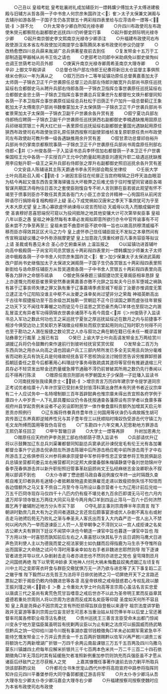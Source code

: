 <!-- { "loadSidebar": true } -->
　　○己丑以  皇祖考妣  皇考妣襄祔礼成加辅臣刘一燝韩爌少傅加太子太傅进建极殿与旧辅方从哲各荫一子中书舍人何宗彦朱国祚沈＜氵隺＞太子太保兼文渊阁与去辅孙如游各荫一子国子生仍各赏银五十两彩叚四表里给与应淂诰命一燝等＜锍-釒＞辞不允
　　○升太常寺少卿白所知光禄寺卿
　　○升四川布政使司左布政使朱爕元都察院右副都御史巡抚四川仍听便宜行事
　　○起升御史顾际明光禄寺少卿
　　○起升南京御史李文熙南京光禄寺少卿添注
　　○升福建布政使司右布政使游汉龙本省左布政使加河南提学佥事陈腾凤本省布政使司参议仍提学
　　○改杨愈懋四川总兵薛来胤湖广总兵俱著星夜前去到任
　　○复发帑金十五万于工部制造盔甲器械从尚书王佐之请也
　　○吏部考功司郎中米助病免以御史侯恂纠也调王世荫考功司员外郎
　　○庚寅升南京光禄寺卿周希圣南京大理寺卿
　　○辛卯  上御文华殿讲读
　　○总督仓场户部左侍郎王纪奏将新旧太仓监督主事俱照禄米仓例以一年为满从之
　　○叙万历四十二等年延镇功原任总督黄嘉善加太子太师荫一子锦衣卫正千户世袭原任总督三边兵部左侍郎刘敏宽升兵部尚书原任巡抚延绥右佥都御史马从聘升兵部右侍郎各荫一子锦衣卫指挥佥事世袭原任巡抚延绥右佥都御史金忠士荫一子锦衣卫指挥佥事世袭总兵官秉忠升左都督杜文焕升都督同知各荫一子本卫指挥佥事世袭原任延绥总兵杜松于旧荫正千户加升一级总督蓟辽王象乾加太子太傅南京户部尚书魏餋蒙加太子太保俱荫一子锦衣卫正千户世袭兵部尚书崔景荣加太子太保荫一子锦衣卫副千户世袭余各升赏有差
　　○叙宁夏功兵部左侍郎杨应聘荫一子锦衣卫副千户世袭原任巡抚狭西右副都御史李楠遇缺推用固原总兵祁继祖赏银三十两大红纻丝一表里原任巡抚延绥右副都御史董国光遇缺起用原任狭西布政使司右布政使张崇礼原任狭西按察司副使郭维桢准复原职原任贵州布政使司左布政使赵可教升俸一级各遇缺推用余升赏有差
　　○叙甘肃功总督祁伯裕升兵部尚书仍掌南京都察院事荫一子锦衣卫正千户世袭原任兵部尚书周盘原任刑部右侍郎＜并刂＞州俊各荫一子入监读书总兵李怀信加右都督荫一子本卫正千户世袭柴国柱王允中各荫一子实授百户王允中仍酌量起用道臣刘遵宪升职二级遇巡抚缺推用李应魁升职一级王之采升兵部右侍郎张之厚升右副都御史照旧巡抚余各升赏有差
　　○文安县人陈辅诬其主陈天爵通书李永芳刑部会鞫反坐律绞
　　○壬辰大学士叶向高赴召入阁＜锍-釒＞谢因言臣往在纶扉正当宫府暌隔之日呼天洫血眼泪为枯今再起又值东西告变薄海驿骚当大坏极弊之后难尤倍于往时惟望同官诸臣各竭智谋共期匡济毋拘往日首次之套使臣刚愎自专不听人言则罪在臣若彼此观望有怀不竭至于偾事则臣亦不敢任其责其各衙门大小臣工亦宜合并精神一心徇国将从前闲言碎语尽行捐除毋复相构相讦上疑  圣心下成党祸如汉唐宋之季天下事庶犹可为乎至大本大原尤望  皇上清心寡欲虗怀纳谏毋以谠言而轻动  天威毋以先入而酿成偏听尝使  圣衷穆好恶喜怒端倪可窥以为投间抵隙之地其他安攘大计可次第举矣臣事  皇祖八年以臣之愚  皇祖之神圣然每有本章必发阁拟即意所欲行亦令中官传谕事有不可臣未尝不力争至再至三  皇祖未尝不曲意听臣不欲中降一旨也以故高拱穆清威福不移而臣亦得效其区区犬马之力今  皇上虗怀恭己信任辅臣固无不发拟之本章然间有传宣稍滋疑议播之中外弥添揣摩更望  皇上加意政几慎重纶綍百凡事务容臣等拟议上请  圣裁或有愚见未合  圣心亦乞俯垂采纳  上温旨报之
　　○以延镇功进首辅叶向高中极殿荫一子尚宝司司丞赏银五十两彩叚四表里刘一燝韩爌加少师兼太子太师进中极殿各荫一子中书舍人何宗彦朱国祚沈＜氵隺＞加少保兼太子太保进武英殿改户部尚书史继偕加太子太保进文渊阁荫一子国子生仍各赏银五十两彩叚四表里照新衘给与诰命原任辅臣方从哲吴道南各荫一子中书舍人赏银五十两彩叚四表里向高等各力辞许之命银币祗承
　　○御史陈保泰题三镇叙捷功赏无章阁臣相率恳辞  皇上亦遂慨允而枢臣崔景荣安然奏谢黄嘉善亦徼不允辞之旨矣夫今日杀军堕城之祸孰有甚于辽事丧师失律之罪又孰有重于辽事嘉靖季虏至城下枢臣丁汝夔亦惟调度无策立逮正法今辽阳陷没谁主中枢不从汝夔之诛幸矣尚过望非分之荣哉  神祖英断高出千古往年叙捷报功至千百余级岂其独靳一赏朝廷不正今日误国之罪而虗张往年冒报之功天下又不闻往年筹幄之功而徒见今日滥恩之赏恐豪杰角□羊体也至叙功之内溷乱冒滥尤有异者军功得荫锦衣世袭余诸荫不与焉今周盘＜并刂＞州俊荫子入监读书总入军功之数此何功也王之采巡抚宁夏张之厚巡抚延绥近在数月之内与前捷事不相涉今俱受边功上赏矣职方茅瑞徵业经察处而叙京堂起用则向辽陷时职方何得不问也至于勘功之人溷在报捷之数论赏之人亦与叙功之典在朝在籍已任未任一概谬滥冒玷彝章乞行裁革  上报已有旨
　　○癸巳  上谕大学士叶向高请发帑金五万两给赏川湖援辽兵将仍令鼓舞约束作速前行到彼听经抚官奖赏优叙
　　○发帑金二百万为东西兵饷之用亦从向高之请也因谕户兵工三部内帑所发已多全无实用且兵饷分毫难省而动称无兵有饷无兵是何缘故经抚各官不思核饷设法讨贼但苦告诉穷推罪卸担甚孤朝廷委任之意今后都著用心料理战守事务毋致疏虞其道将等官但有推避退缩三尺具存必不轻贷发出帑金还酌量缓急撙节通融不淂仍前冒破其所用之数仍先行奏闻以后不得再行陈渎
　　○赠原任南京刑部尚书罗朝国太子少保荫一子廷璠入监读书
　　○河南抚按张我续黄彦士＜锍-釒＞增宗贡言万历四年建宗学令提学道同宗正考试优者给廪十八年许宗室已受封未受封皆淂科第出身然未有列贤书者近议宗庠有二十人应试务中一名特增制额三百年首辟懿典也惟宗廪未得出贡宜照各府学例于廪四十人中岁贡一人下礼部具覆如议仍令各抚按通查各藩原设有宗学者以食廪多寡视府州县学起贡例未设者不必另设即附民学一体作餋食廪科贡额外加增其天启元年恩贡亦照例行
　　○辽东叛将佟餋真佟豊年佟三何国用等伏诛仍与病故叛生胡可宾传首辽东养真即逆贼养性兄与其子豊年侄三以抚顺陷时降奴伪受游击代守镇江为毛文龙所缚而国用等皆伪岛官也
　　○广东勘四十六年交夷入犯思勒地方罪游击王熙仍革任回卫
　　○甲午暂辙日讲
　　○大学士一燝等再辞
　　升祔加恩弗允
　　○赠原任应天府府尹李尧民工部右侍郎荫子瓒入监读书
　　○兵部请优升辽将以示鼓舞加辽东总兵刘渠署都督同知副总兵窦承武孙谏倪宠毛有伦王光有各加署都督佥事升宁远游击倪承勋左所游击陈琚中后所游击杨应乾中前所游击周于才中右所游击王之栋俱参将义州参将麻承宗提督中军参将李性忠正安堡参将王牧民俱副总兵总镇坐营都司娄云龙右掖营都司刘定邦大庾堡备御朱梅镇静堡守备刘世勋锦州守备李茂春俱游击并以新升职衔照旧管事革赵庭顾尚文王弘经麻继志金汝卿职永不叙用以部调不到也
　　○太仆寺卿丁懋逊题马政自春巡例废仅年终一出时隔既久查核自难无印者执称毛迷矮小者抵赖故物盗卖抵换雇觅走递以致瘦损倒失恬不知怪而各边借额外之马又复不赀自二月至今寺马所设以备京营者十七为辽用计前后兑给一万五千匹冏寺现存马仅四千十八匹内仍有瘦不堪兑者九百余匹即谓无马可也六月内遣万邦孚领寺银五万两往大同买马至今两月角□羊到四运止淂马一百六十匹何济然眉乞再于畿辅附近地方分头市买下部
　　○夺礼部主事刘宗周俸半年宗周言  陛下朝讲时勤庶几具大有为之资间者道路之言还宫后颇事宴游或优人杂剧不离左右或射击走马驰骋后苑无乃败礼之渐与奉圣夫人客氏出而复入大内森严恣一宫人出入不禁何以闲内外乃一举而逐谏臣三人罚一人至举朝争之不淂则又以一宫人成拒谏之名矣古公卿大夫有罪则下廷议不闻禁中决也今朝逐一谏官中旨也暮逐一谏官中旨也  陛下方用以快一时喜怒而孰知前后左右之人乘喜怒以快其私乎方且日调狗马鹰犬日进声色货利使人主以为德我而爱之视法家弼士如仇讎而后得指鹿为马生杀予夺惟所自出而国家之大命随之试问今淂时用事亲幸如左右手者非魏进忠耶然则导  陛下逐谏官者进忠并导以优人杂剧射击走马者亦进忠也不然则亦进忠之党也  皇穹降割匝月之间国统再绝  陛下以茕茕冲龄承  天地神人付托大祸未悔蠢兹奴夷虎踞辽左顷复有川中土司之变即宵衣旰食与群臣交儆犹惧万无一济乃欲与进忠等了天下事复蹈二正之辙乎惟  陛下毅然以古先哲王为法将平日俳优驰骋之习一切屏绝开天下之言路还票拟之职于阁臣仍敕内侍魏进忠等各凛  高皇帝铁榜之戒毋鼓惑君心专权乱政以酿王振刘瑾之祸＜锍-釒＞奏  上令重处大学士叶向高等言宗周心虽沽名言实忠爱以唐虞三代之圣尚有禽荒色荒甘旨嗜音之戒后世亦不以此为圣帝明王累而反益章其盛德若重处宗周则人将以宗周为忠直而反成其名矣臣等仰窥  圣度如天何所不容且知  皇上真是尧舜必不因宗周之言有所贬损得旨朕自登极以来遵守  祖宗法度讲学勤政并无宴游等事刘宗周出位妄言好生可恶本当重治姑从轻罚俸半年以后堂上官还著督率司属各修职业毋淂沽名奏扰
　　○贵州巡抚王三善言言臣受命未出都门惊闻川变永宁地方寔偪臣属虽明旨有抚剿两议臣以为止有剿之法庶可以振国威而扬武略但黔兵之饷一切仰给川湖今川既有事湖亦震邻钱粮徵角□羊未必如期军需紧急卒不能待乞慨发帑金三十万并云贵贡金一千五百两折银赐黔以佐军兴再严敕川湖贵三省将额饷七万两新增湖广折银一万四千余两云南盐课银三万五千五百两及四川乌撒乌蒙东川镇雄四土府每年应解米折银共三千七百两本色米共一万二千三百二十四石依期徵角□羊无淂后时其有延缓拖欠者准照新例重加参罚则饷充而兵强臣虽不才愿从诸臣后纾敌忾之志尽获叛人之党
　　上嘉其慷慨任事著作速前去协力剿平所取兵饷该部斟酌议处
　　○升都司佥书朱世宠山西代州参将高勋宣府中路参将指挥同知许应元四川平番堡参将大同守备郭都援辽游击将军
　　○升太仆寺少卿冯从吾大理寺左少卿太仆寺少卿冯嘉会大理寺右少卿
　　○升福建按察司按察使魏时应为本省布政使司右布政使
